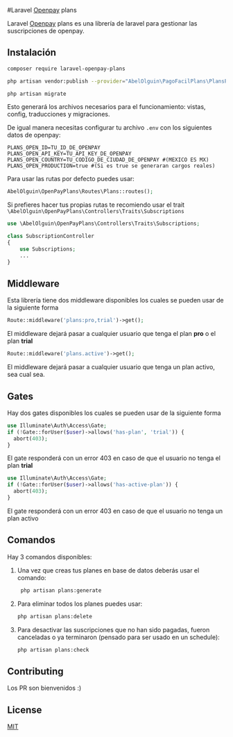 #Laravel [Openpay](https://www.openpay.mx/) plans

Laravel [Openpay](https://www.openpay.mx/) plans es una librería de laravel para gestionar las suscripciones de openpay.

## Instalación

```bash
composer require laravel-openpay-plans

php artisan vendor:publish --provider="AbelOlguin\PagoFacilPlans\PlansProvider"

php artisan migrate
```

Esto generará los archivos necesarios para el funcionamiento: vistas, config, traducciones y migraciones.

De igual manera necesitas configurar tu archivo `.env` con los siguientes datos de openpay:

```
PLANS_OPEN_ID=TU_ID_DE_OPENPAY
PLANS_OPEN_API_KEY=TU_API_KEY_DE_OPENPAY
PLANS_OPEN_COUNTRY=TU_CODIGO_DE_CIUDAD_DE_OPENPAY #(MEXICO ES MX)
PLANS_OPEN_PRODUCTION=true #(Si es true se generaran cargos reales)
```

Para usar las rutas por defecto puedes usar:

```php
AbelOlguin\OpenPayPlans\Routes\Plans::routes();
```

Si prefieres hacer tus propias rutas te recomiendo usar el trait `\AbelOlguin\OpenPayPlans\Controllers\Traits\Subscriptions` 

```php
use \AbelOlguin\OpenPayPlans\Controllers\Traits\Subscriptions;

class SubscriptionController
{
    use Subscriptions;
    ...
}
```

## Middleware

Esta librería tiene dos middleware disponibles los cuales se pueden usar de la siguiente forma

```php
Route::middleware('plans:pro,trial')->get();
```
El middleware dejará pasar a cualquier usuario que tenga el plan **pro** o el plan **trial**

```php
Route::middleware('plans.active')->get();
```
El middleware dejará pasar a cualquier usuario que tenga un plan activo, sea cual sea.

## Gates

Hay dos gates disponibles los cuales se pueden usar de la siguiente forma

```php
use Illuminate\Auth\Access\Gate;
if (!Gate::forUser($user)->allows('has-plan', 'trial')) {
  abort(403);
}
```
El gate responderá con un error 403 en caso de que el usuario no tenga el plan **trial**

```php
use Illuminate\Auth\Access\Gate;
if (!Gate::forUser($user)->allows('has-active-plan')) {
  abort(403);
}
```
El gate responderá con un error 403 en caso de que el usuario no tenga un plan activo

## Comandos

Hay 3 comandos disponibles:
1. Una vez que creas tus planes en base de datos deberás usar el comando: 
   ```bash 
    php artisan plans:generate
    ```
2. Para eliminar todos los planes puedes usar:
    ```bash 
    php artisan plans:delete
    ```
3. Para desactivar las suscripciones que no han sido pagadas, fueron canceladas o ya terminaron (pensado para ser usado en un schedule):
    ```bash 
    php artisan plans:check
    ```


## Contributing

Los PR son bienvenidos :)

## License

[MIT](https://choosealicense.com/licenses/mit/)
